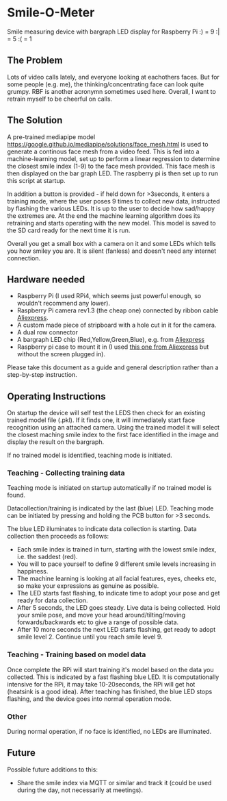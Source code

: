 # Smile-O-Meter
Smile measuring device with bargraph LED display for Raspberry Pi
:) = 9
:| = 5
:( = 1

## The Problem
Lots of video calls lately, and everyone looking at eachothers faces.  But for some people (e.g. me), the thinking/concentrating face can look quite grumpy.  RBF is another acronymn sometimes used here.  Overall, I want to retrain myself to be cheerful on calls.

## The Solution
A pre-trained mediapipe model https://google.github.io/mediapipe/solutions/face_mesh.html is used to generate a continous face mesh from a video feed.  This is fed into a  machine-learning model, set up to perform a linear regression to determine the closest smile index (1-9) to the face mesh provided.  This face mesh is then displayed on the bar graph LED.  The raspberry pi is then set up to run this script at startup.

In addition a button is provided - if held down for >3seconds, it enters a training mode, where the user poses 9 times to collect new data, instructed by flashing the various LEDs.  It is up to the user to decide how sad/happy the extremes are.  At the end the machine learning algorithm does its retraining and starts operating with the new model.  This model is saved to the SD card ready for the next time it is run.

Overall you get a small box with a camera on it and some LEDs which tells you how smiley you are.  It is silent (fanless) and doesn't need any internet connection.

## Hardware needed
- Raspberry Pi (I used RPi4, which seems just powerful enough, so wouldn't recommend any lower).
- Raspberry Pi camera rev1.3 (the cheap one) connected by ribbon cable [Aliexpress](https://www.aliexpress.com/item/32986293504.html).
- A custom made piece of stripboard with a hole cut in it for the camera.
- A dual row connector
- A bargraph LED chip (Red,Yellow,Green,Blue), e.g. from [Aliexpress](https://www.aliexpress.com/item/1005003188228334.html)
- Raspberry pi case to mount it in (I used [this one from Aliexpress](https://www.aliexpress.com/item/4000208371704.html) but without the screen plugged in).

Please take this document as a guide and general description rather than a step-by-step instruction.

## Operating Instructions

On startup the device will self test the LEDS then check for an existing trained model file (.pkl).  If it finds one, it will immediately start face recognition using an attached camera. Using the trained model it will select the closest maching  smile index to the first face identified in the image and display the result on the bargraph.

If no trained model is identified, teaching mode is initiated.
### Teaching - Collecting training data
Teaching mode is initiated on startup automatically if no trained model is found.

Datacollection/training is indicated by the last (blue) LED. Teaching mode can be initiated by pressing and holding the PCB button for >3 seconds.

The blue LED illuminates to indicate data collection is starting.  Data collection then proceeds as follows:

 - Each smile index is trained in turn, starting with the lowest smile index,  i.e. the saddest (red).  
 - You will to pace yourself to define 9 different smile levels increasing in happiness.
 - The machine learning is looking at all facial features, eyes, cheeks etc, so make your expressions as genuine as possible.
 - The LED starts fast flashing, to indicate time to adopt your pose and get ready for data collection.
 - After 5 seconds, the LED goes steady.  Live data is being collected.  Hold your smile pose, and move your head around/tilting/moving forwards/backwards etc to give a range of possible data.
 - After 10 more seconds the next LED starts flashing, get ready to adopt smile level 2.  Continue until you reach smile level 9.

### Teaching - Training based on model data
Once complete the RPi will start training it's model based on the data you collected.  This is indicated by a fast flashing blue LED.
It is computationally intensive for the RPi, it may take 10-20seconds, the RPi will get hot (heatsink is a good idea).
After teaching has finished, the blue LED stops flashing, and the device  goes into normal operation mode.

### Other
During normal operation, if no face is identified, no LEDs are illuminated.

## Future
Possible future additions to this:
- Share the smile index via MQTT or similar and track it (could be used during the day, not necessarily at meetings).
